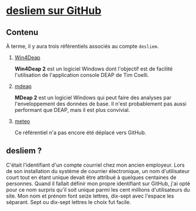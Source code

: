 # [desliem sur GitHub](https://desliem.github.io)


## Contenu
À terme, il y aura trois référentiels associés au compte `desliem`.

1. [Win4Deap](https://github.com/desliem/Win4Deap)

    **Win4Deap 2** est un logiciel Windows dont l'objectif est de facilité l'utilisation de l'application console DEAP de Tim Coelli.

1. [mdeap](https://github.com/desliem/mdeap)

   **MDeap 2** est un logiciel Windows qui peut faire des analyses par l'enveloppement des données de base. Il n'est probablement pas aussi performant que DEAP, mais il est plus convivial. 

1. [meteo](https://github.com/desliem/meteo)

   Ce référentiel n'a pas encore été déplacé vers GitHub.
   
## desliem ?

C'était l'identifiant d'un compte courriel chez mon ancien employeur. Lors de son installation du système de courrier électronique, un nom d'utilisateur court tout en étant unique devait être attribué à quelques centaines de personnes. Quand il fallait définir mon propre identifiant sur GitHub, j'ai opté pour ce nom surpris qu'il soit unique parmi les cent millions d'utilisateurs du site. Mon nom et prénom font seize lettres, dix-sept avec l'espace les séparant. Sept ou dix-sept lettres le choix fut facile.

